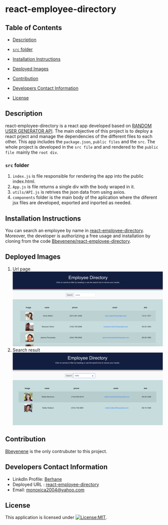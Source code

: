 # react-employee-directory

  ## Table of Contents
   * [Description](#Description)
   
   * [`src` folder ](#src-folder )

   * [Installation Instructions](#installation-instructions)
   
   * [Deployed Images](#Deployed-Images)
   
   * [Contribution](#Contribution)
   
   * [Developers Contact Information](#Developers-Contact-Information)
     
  * [License](#license)

## Description
   react-employee-directory is a react app developed based on [RANDOM USER GENERATOR API](https://randomuser.me/). The main objective of this project is to deploy a react prject and manage the dependencies of the different files to each other. This app includes the `package.json`, `public files` and the `src`. The whole project is developed in the `src file` and and rendered to the `public file `mainly the `root div`. 
   ### `src` folder 
   1. `index.js` is file responsible for rendering the app into the public index.html.
   2. `App.js` is file returns a single div with the body wraped in it.
   3. `utils/API.js` is retrives the json data from using axios. 
   4. `components` folder is the main body of the aplication where the diferent jsx files are developed, exported and inported as needed.
 

   ## Installation Instructions
  You can search an employee by name in [react-employee-directory](https://bbeyenene.github.io/react-employee-directory/). Moreover, the developer is authorizing a free usage and installation by cloning from the code [Bbeyenene/react-employee-directory](https://github.com/Bbeyenene/react-employee-directory).

   ## Deployed Images
   1. Url page
   ![react-employee-directory](public/Images/img-1.png)
   2. Search result
   ![react-employee-directory](public/Images/img-2.png)
   
   ## Contribution
   [Bbeyenene](https://github.com/Bbeyenene) is the only contrubuter to this project.
   
   ## Developers Contact Information
   * LinkdIn Profile: [Berhane](https://www.linkedin.com/in/berhane-beyene/)
   * Deployed URL : [react-employee-directory](https://bbeyenene.github.io/react-employee-directory/) 
   * Email: monoxica2004@yahoo.com
   ## License
   This application is licensed under [![License:MIT](https://img.shields.io/badge/License-ISC-yellow.svg)](https://opensource.org/licenses/ISC).
